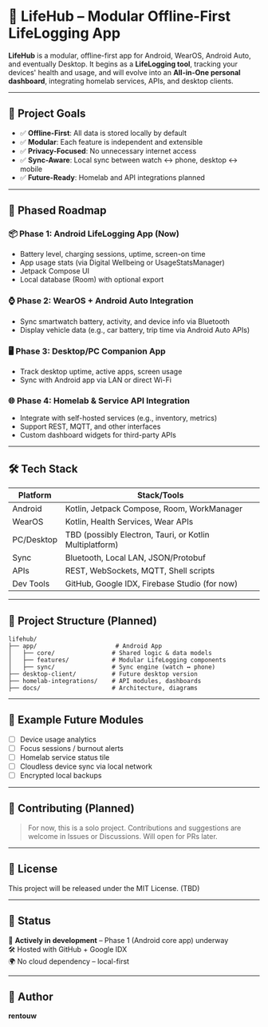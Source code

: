 # 📱 LifeHub – Modular Offline-First LifeLogging App

**LifeHub** is a modular, offline-first app for Android, WearOS, Android Auto, and eventually Desktop. It begins as a **LifeLogging tool**, tracking your devices' health and usage, and will evolve into an **All-in-One personal dashboard**, integrating homelab services, APIs, and desktop clients.

---

## 🚀 Project Goals

- ✅ **Offline-First**: All data is stored locally by default
- ✅ **Modular**: Each feature is independent and extensible
- ✅ **Privacy-Focused**: No unnecessary internet access
- ✅ **Sync-Aware**: Local sync between watch ↔ phone, desktop ↔ mobile
- ✅ **Future-Ready**: Homelab and API integrations planned

---

## 🧱 Phased Roadmap

### 📦 Phase 1: Android LifeLogging App (Now)
- Battery level, charging sessions, uptime, screen-on time
- App usage stats (via Digital Wellbeing or UsageStatsManager)
- Jetpack Compose UI
- Local database (Room) with optional export

### ⌚ Phase 2: WearOS + Android Auto Integration
- Sync smartwatch battery, activity, and device info via Bluetooth
- Display vehicle data (e.g., car battery, trip time via Android Auto APIs)

### 🖥️ Phase 3: Desktop/PC Companion App
- Track desktop uptime, active apps, screen usage
- Sync with Android app via LAN or direct Wi-Fi

### 🌐 Phase 4: Homelab & Service API Integration
- Integrate with self-hosted services (e.g., inventory, metrics)
- Support REST, MQTT, and other interfaces
- Custom dashboard widgets for third-party APIs

---

## 🛠️ Tech Stack

| Platform   | Stack/Tools                                             |
|------------|---------------------------------------------------------|
| Android    | Kotlin, Jetpack Compose, Room, WorkManager              |
| WearOS     | Kotlin, Health Services, Wear APIs                      |
| PC/Desktop | TBD (possibly Electron, Tauri, or Kotlin Multiplatform) |
| Sync       | Bluetooth, Local LAN, JSON/Protobuf                     |
| APIs       | REST, WebSockets, MQTT, Shell scripts                   |
| Dev Tools  | GitHub, Google IDX, Firebase Studio (for now)           |

---

## 📁 Project Structure (Planned)

```
lifehub/
├── app/                      # Android App
│   ├── core/                # Shared logic & data models
│   ├── features/            # Modular LifeLogging components
│   ├── sync/                # Sync engine (watch ↔ phone)
├── desktop-client/          # Future desktop version
├── homelab-integrations/    # API modules, dashboards
├── docs/                    # Architecture, diagrams
```

---

## 🧩 Example Future Modules

- [ ] Device usage analytics
- [ ] Focus sessions / burnout alerts
- [ ] Homelab service status tile
- [ ] Cloudless device sync via local network
- [ ] Encrypted local backups

---

## 🤝 Contributing (Planned)

> For now, this is a solo project. Contributions and suggestions are welcome in Issues or Discussions. Will open for PRs later.

---

## 📄 License

This project will be released under the MIT License. (TBD)

---

## 📌 Status

🔧 **Actively in development** – Phase 1 (Android core app) underway  
🛠️ Hosted with GitHub + Google IDX  
🌍 No cloud dependency – local-first

---

## 👤 Author

**rentouw**